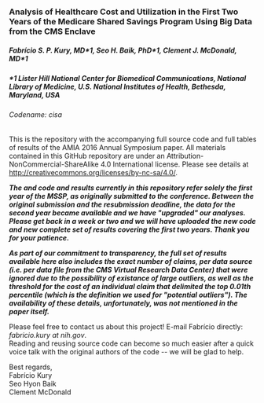 ### Analysis of Healthcare Cost and Utilization in the First Two Years of the Medicare Shared Savings Program Using Big Data from the CMS Enclave
##### Fabrício S. P. Kury, MD\*1, Seo H. Baik, PhD\*1, Clement J. McDonald, MD\*1
##### \*1 Lister Hill National Center for Biomedical Communications, National Library of Medicine, U.S. National Institutes of Health, Bethesda, Maryland, USA
###### Codename: cisa
  
This is the repository with the accompanying full source code and full tables of results of the AMIA 2016 Annual Symposium paper. All materials contained in this GitHub repository are under an Attribution-NonCommercial-ShareAlike 4.0 International license. Please see details at http://creativecommons.org/licenses/by-nc-sa/4.0/.  
  
**_The and code and results currently in this repository refer solely the first year of the MSSP, as originally submitted to the conference. Between the original submission and the resubmission deadline, the data for the second year became available and we have "upgraded" our analyses. Please get back in a week or two and we will have uploaded the new code and new complete set of results covering the first two years. Thank you for your patience._**  
  
**_As part of our commitment to transparency, the full set of results available here also includes the exact number of claims, per data source (i.e. per data file from the CMS Virtual Research Data Center) that were ignored due to the possibility of existance of large outliers, as well as the threshold for the cost of an individual claim that delimited the top 0.01th percentile (which is the definition we used for "potential outliers"). The availability of these details, unfortunately, was not mentioned in the paper itself._**
  
Please feel free to contact us about this project! E-mail Fabrício directly: *fabricio.kury at nih.gov*.  
Reading and reusing source code can become so much easier after a quick voice talk with the original authors of the code -- we will be glad to help.  
  
Best regards,  
Fabrício Kury  
Seo Hyon Baik  
Clement McDonald
